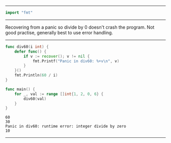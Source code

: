 
---
```go
import "fmt"
```
---

Recovering from a panic so divide by 0 doesn't crash the program. Not good practise, generally best to use error handling.

---
```go
func div60(i int) {
	defer func() {
		if v := recover(); v != nil {
			fmt.Printf("Panic in div60: %+v\n", v)
		}
	}()
	fmt.Println(60 / i)
}

func main() {
	for _, val := range []int{1, 2, 0, 6} {
		div60(val)
	}
}
```
```output
60
30
Panic in div60: runtime error: integer divide by zero
10
```
---